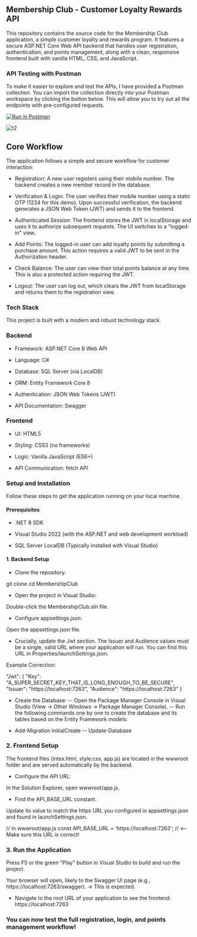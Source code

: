 ## Membership Club - Customer Loyalty Rewards API
This repository contains the source code for the Membership Club application, a simple customer loyalty and rewards program. It features a secure ASP.NET Core Web API backend that handles user registration, authentication, and points management, along with a clean, responsive frontend built with vanilla HTML, CSS, and JavaScript.


### API Testing with Postman
To make it easier to explore and test the APIs, I have provided a Postman collection. You can import the collection directly into your Postman workspace by clicking the button below. This will allow you to try out all the endpoints with pre-configured requests.

 
 [![Run in Postman](https://run.pstmn.io/button.svg)](https://raviravindra-4559-6716984.postman.co/workspace/8f9aea06-aafc-4bfb-8c66-21b7645234cf/collection/48026263-e72ef8d9-7d82-430c-b0f9-a40308418141?action=share&source=copy-link&creator=48026263)

![t2](https://github.com/user-attachments/assets/edb796ec-5479-4976-9d77-32d51928d953)

## Core Workflow
The application follows a simple and secure workflow for customer interaction:

- Registration: A new user registers using their mobile number. The backend creates a new member record in the database.

- Verification & Login: The user verifies their mobile number using a static OTP (1234 for this demo). Upon successful verification, the backend generates a JSON Web Token (JWT) and sends it to the frontend.

- Authenticated Session: The frontend stores the JWT in localStorage and uses it to authorize subsequent requests. The UI switches to a "logged-in" view.

- Add Points: The logged-in user can add loyalty points by submitting a purchase amount. This action requires a valid JWT to be sent in the Authorization header.

- Check Balance: The user can view their total points balance at any time. This is also a protected action requiring the JWT.

- Logout: The user can log out, which clears the JWT from localStorage and returns them to the registration view.

### Tech Stack
This project is built with a modern and robust technology stack.

### Backend
- Framework: ASP.NET Core 8 Web API

- Language: C#

- Database: SQL Server (via LocalDB)

- ORM: Entity Framework Core 8

- Authentication: JSON Web Tokens (JWT)

- API Documentation: Swagger 

### Frontend
- UI: HTML5

- Styling: CSS3 (no frameworks)

- Logic: Vanilla JavaScript (ES6+)

- API Communication: fetch API

### Setup and Installation
Follow these steps to get the application running on your local machine.

#### Prerequisites
- .NET 8 SDK

- Visual Studio 2022 (with the ASP.NET and web development workload)

- SQL Server LocalDB (Typically installed with Visual Studio)

#### 1. Backend Setup
- Clone the repository:

git clone <your-repository-url>
cd MembershipClub

- Open the project in Visual Studio:

Double-click the MembershipClub.sln file.

- Configure appsettings.json:

 Open the appsettings.json file.

- Crucially, update the Jwt section. The Issuer and Audience values must be a single, valid URL where your application will run. You can find this URL in Properties/launchSettings.json.

Example Correction:

"Jwt": {
  "Key": "A_SUPER_SECRET_KEY_THAT_IS_LONG_ENOUGH_TO_BE_SECURE",
  "Issuer": "https://localhost:7263",
  "Audience": "https://localhost:7263"
}

- Create the Database:
-- Open the Package Manager Console in Visual Studio (View -> Other Windows -> Package Manager Console).
-- Run the following commands one by one to create the database and its tables based on the Entity Framework models:

- Add-Migration InitialCreate
-- Update-Database

### 2. Frontend Setup
The frontend files (intex.html, style.css, app.js) are located in the wwwroot folder and are served automatically by the backend.

- Configure the API URL:

In the Solution Explorer, open wwwroot/app.js.

- Find the API_BASE_URL constant.

Update its value to match the https URL you configured in appsettings.json and found in launchSettings.json.

// In wwwroot/app.js
const API_BASE_URL = 'https://localhost:7263'; // <-- Make sure this URL is correct!

### 3. Run the Application
Press F5 or the green "Play" button in Visual Studio to build and run the project.

Your browser will open, likely to the Swagger UI page (e.g., https://localhost:7263/swagger). -> This is expected.

- Navigate to the root URL of your application to see the frontend:
https://localhost:7263

### You can now test the full registration, login, and points management workflow!
